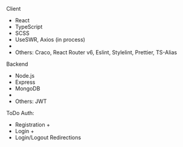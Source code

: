 Client
- React
- TypeScript 
- SCSS 
- UseSWR, Axios (in process)
- 
- Others: Craco, React Router v6, Eslint, Stylelint, Prettier, TS-Alias


Backend
- Node.js
- Express
- MongoDB
- 
- Others: JWT

ToDo
Auth:
- Registration +
- Login +
- Login/Logout Redirections